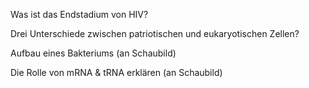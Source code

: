 Was ist das Endstadium von HIV?

Drei Unterschiede zwischen patriotischen und eukaryotischen Zellen?

Aufbau eines Bakteriums (an Schaubild)

Die Rolle von mRNA & tRNA erklären (an Schaubild)